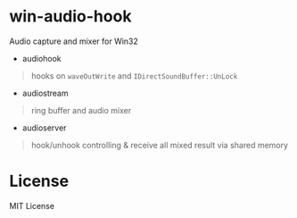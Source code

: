 # win-audio-hook
Audio capture and mixer for Win32

- audiohook
> hooks on `waveOutWrite` and `IDirectSoundBuffer::UnLock`

- audiostream
> ring buffer and audio mixer

- audioserver
> hook/unhook controlling & receive all mixed result via shared memory

# License
  MIT License
